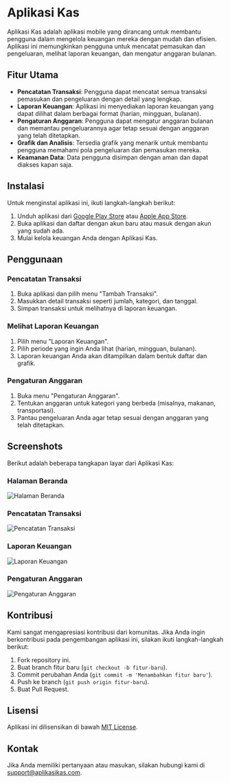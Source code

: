 # Aplikasi Kas

Aplikasi Kas adalah aplikasi mobile yang dirancang untuk membantu pengguna dalam mengelola keuangan mereka dengan mudah dan efisien. Aplikasi ini memungkinkan pengguna untuk mencatat pemasukan dan pengeluaran, melihat laporan keuangan, dan mengatur anggaran bulanan.

## Fitur Utama

- **Pencatatan Transaksi**: Pengguna dapat mencatat semua transaksi pemasukan dan pengeluaran dengan detail yang lengkap.
- **Laporan Keuangan**: Aplikasi ini menyediakan laporan keuangan yang dapat dilihat dalam berbagai format (harian, mingguan, bulanan).
- **Pengaturan Anggaran**: Pengguna dapat mengatur anggaran bulanan dan memantau pengeluarannya agar tetap sesuai dengan anggaran yang telah ditetapkan.
- **Grafik dan Analisis**: Tersedia grafik yang menarik untuk membantu pengguna memahami pola pengeluaran dan pemasukan mereka.
- **Keamanan Data**: Data pengguna disimpan dengan aman dan dapat diakses kapan saja.

## Instalasi

Untuk menginstal aplikasi ini, ikuti langkah-langkah berikut:

1. Unduh aplikasi dari [Google Play Store](#) atau [Apple App Store](#).
2. Buka aplikasi dan daftar dengan akun baru atau masuk dengan akun yang sudah ada.
3. Mulai kelola keuangan Anda dengan Aplikasi Kas.

## Penggunaan

### Pencatatan Transaksi

1. Buka aplikasi dan pilih menu "Tambah Transaksi".
2. Masukkan detail transaksi seperti jumlah, kategori, dan tanggal.
3. Simpan transaksi untuk melihatnya di laporan keuangan.

### Melihat Laporan Keuangan

1. Pilih menu "Laporan Keuangan".
2. Pilih periode yang ingin Anda lihat (harian, mingguan, bulanan).
3. Laporan keuangan Anda akan ditampilkan dalam bentuk daftar dan grafik.

### Pengaturan Anggaran

1. Buka menu "Pengaturan Anggaran".
2. Tentukan anggaran untuk kategori yang berbeda (misalnya, makanan, transportasi).
3. Pantau pengeluaran Anda agar tetap sesuai dengan anggaran yang telah ditetapkan.

## Screenshots

Berikut adalah beberapa tangkapan layar dari Aplikasi Kas:

### Halaman Beranda
![Halaman Beranda](images/homepage.png)

### Pencatatan Transaksi
![Pencatatan Transaksi](images/add_transaction.png)

### Laporan Keuangan
![Laporan Keuangan](images/financial_report.png)

### Pengaturan Anggaran
![Pengaturan Anggaran](images/budget_setting.png)

## Kontribusi

Kami sangat mengapresiasi kontribusi dari komunitas. Jika Anda ingin berkontribusi pada pengembangan aplikasi ini, silakan ikuti langkah-langkah berikut:

1. Fork repository ini.
2. Buat branch fitur baru (`git checkout -b fitur-baru`).
3. Commit perubahan Anda (`git commit -m 'Menambahkan fitur baru'`).
4. Push ke branch (`git push origin fitur-baru`).
5. Buat Pull Request.

## Lisensi

Aplikasi ini dilisensikan di bawah [MIT License](LICENSE).

## Kontak

Jika Anda memiliki pertanyaan atau masukan, silakan hubungi kami di [support@aplikasikas.com](mailto:support@aplikasikas.com).

